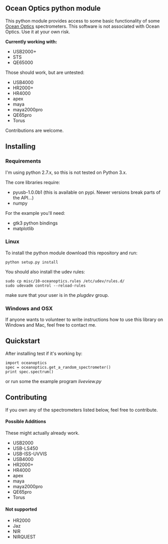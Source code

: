 ## Ocean Optics python module ##

This python module provides access to some basic functionality of some [Ocean
Optics](http://www.oceanoptics.com/) spectrometers. This software is not
associated with Ocean Optics. Use it at your own risk.

**Currently working with:**

* USB2000+
* STS
* QE65000

Those should work, but are untested:

* USB4000
* HR2000+
* HR4000
* apex
* maya
* maya2000pro
* QE65pro
* Torus

Contributions are welcome.

## Installing ##

### Requirements ###

I'm using python 2.7.x, so this is not tested on Python 3.x.

The core libraries require:
- pyusb-1.0.0b1 (this is available on pypi. Newer versions break parts of the API...)
- numpy

For the example you'll need:
- gtk3 python bindings
- matplotlib

### Linux ###

To install the python module download this repository and run:

```
python setup.py install
```

You should also install the udev rules:

```
sudo cp misc/10-oceanoptics.rules /etc/udev/rules.d/
sudo udevadm control --reload-rules
```

make sure that your user is in the _plugdev_ group.

### Windows and OSX ###

If anyone wants to volunteer to write instructions how to use this library on Windows and Mac, feel free to contact me.


## Quickstart ##

After installing test if it's working by:

```
import oceanoptics
spec = oceanoptics.get_a_random_spectrometer()
print spec.spectrum()
```

or run some the example program _liveview.py_


## Contributing ##

If you own any of the spectrometers listed below, feel free to contribute.


#### Possible Additions ####

These might actually already work.

* USB2000
* USB-LS450
* USB-ISS-UVVIS
* USB4000
* HR2000+
* HR4000
* apex
* maya
* maya2000pro
* QE65pro
* Torus

#### Not supported ####

* HR2000
* Jaz
* NIR 
* NIRQUEST
